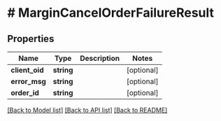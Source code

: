 # # MarginCancelOrderFailureResult

## Properties

Name | Type | Description | Notes
------------ | ------------- | ------------- | -------------
**client_oid** | **string** |  | [optional]
**error_msg** | **string** |  | [optional]
**order_id** | **string** |  | [optional]

[[Back to Model list]](../../README.md#models) [[Back to API list]](../../README.md#endpoints) [[Back to README]](../../README.md)
